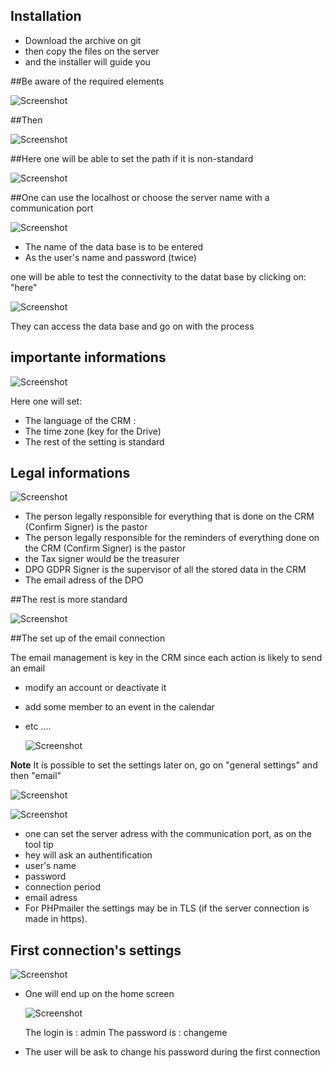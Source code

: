 ## Installation
* Download the archive on git
* then copy the files on the server 
* and the installer will guide you 

##Be aware of the required elements 

  ![Screenshot](../../img/installation/install1.png)
  
##Then

  ![Screenshot](../../img/installation/install2.png)
  
##Here one will be able to set the path if it is non-standard

  ![Screenshot](../../img/installation/install3.png)
  
##One can use the localhost or choose the server name with a communication port
  
  ![Screenshot](../../img/installation/install4.png)

* The name of the data base is to be entered 
* As the user's name and password (twice) 

one will be able to test the connectivity to the datat base by clicking on: "here" 

  ![Screenshot](../../img/installation/install5.png)
  
They can access the data base and go on with the process 

## importante informations

  ![Screenshot](../../img/installation/install55.png)

Here one will set: 

* The language of the CRM : 
* The time zone (key for the Drive) 
* The rest of the setting is standard 

## Legal informations

  ![Screenshot](../../img/installation/install6.png)
  
* The person legally responsible for everything that is done on the CRM (Confirm Signer) is the pastor 
* The person legally responsible for the reminders of everything done on the CRM (Confirm Signer) is the pastor
* the Tax signer would be the treasurer 
* DPO GDPR Signer is the supervisor of all the stored data in the CRM 
* The email adress of the DPO 

##The rest is more standard

  ![Screenshot](../../img/installation/install7.png)
  
##The set up of the email connection 

The email management is key in the CRM since each action is likely to send an email

* modify an account or deactivate it 
* add some member to an event in the calendar
* etc ....

  ![Screenshot](../../img/installation/install8.png)
  
**Note** It is possible to set the settings later on, go on "general settings" and then "email" 

  ![Screenshot](../../img/settings/settings1.png)

  ![Screenshot](../../img/settings/email-settings.png)
  
* one can set the server adress with the communication port, as on the tool tip 
* hey will ask an authentification
* user's name 
* password
* connection period 
* email adress 
* For PHPmailer the settings may be in TLS (if the server connection is made in https).

  
## First connection's settings

  ![Screenshot](../../img/installation/install10.png)

  
* One will end up on the home screen 

  ![Screenshot](../../img/installation/install11.png)
  
  The login is       : admin
  The password is : changeme
  
* The user will be ask to change his password during the first connection
